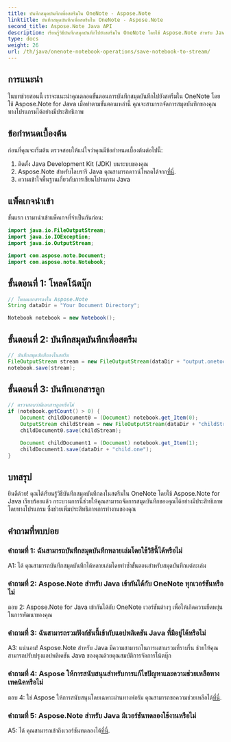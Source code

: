 ```yaml
---
title: บันทึกสมุดบันทึกเพื่อสตรีมใน OneNote - Aspose.Note
linktitle: บันทึกสมุดบันทึกเพื่อสตรีมใน OneNote - Aspose.Note
second_title: Aspose.Note Java API
description: เรียนรู้วิธีบันทึกสมุดบันทึกไปยังสตรีมใน OneNote โดยใช้ Aspose.Note สำหรับ Java เพิ่มประสิทธิภาพการทำงานด้วยการจัดการโน้ตบุ๊กที่มีประสิทธิภาพ
type: docs
weight: 26
url: /th/java/onenote-notebook-operations/save-notebook-to-stream/
---
```

## การแนะนำ

ในบทช่วยสอนนี้ เราจะแนะนำคุณตลอดขั้นตอนการบันทึกสมุดบันทึกไปยังสตรีมใน OneNote โดยใช้ Aspose.Note for Java เมื่อทำตามขั้นตอนเหล่านี้ คุณจะสามารถจัดการสมุดบันทึกของคุณทางโปรแกรมได้อย่างมีประสิทธิภาพ

## ข้อกำหนดเบื้องต้น

ก่อนที่คุณจะเริ่มต้น ตรวจสอบให้แน่ใจว่าคุณมีข้อกำหนดเบื้องต้นต่อไปนี้:

1. ติดตั้ง Java Development Kit (JDK) บนระบบของคุณ
2.  Aspose.Note สำหรับไลบรารี Java คุณสามารถดาวน์โหลดได้จาก[ที่นี่](https://releases.aspose.com/note/java/).
3. ความเข้าใจพื้นฐานเกี่ยวกับการเขียนโปรแกรม Java

## แพ็คเกจนำเข้า

ขั้นแรก เรามานำเข้าแพ็คเกจที่จำเป็นกันก่อน:

```java
import java.io.FileOutputStream;
import java.io.IOException;
import java.io.OutputStream;

import com.aspose.note.Document;
import com.aspose.note.Notebook;
```

## ขั้นตอนที่ 1: โหลดโน้ตบุ๊ก

```java
// โหลดเอกสารลงใน Aspose.Note
String dataDir = "Your Document Directory";

Notebook notebook = new Notebook();
```

## ขั้นตอนที่ 2: บันทึกสมุดบันทึกเพื่อสตรีม

```java
// บันทึกสมุดบันทึกลงในสตรีม
FileOutputStream stream = new FileOutputStream(dataDir + "output.onetoc2");
notebook.save(stream);
```

## ขั้นตอนที่ 3: บันทึกเอกสารลูก

```java
// ตรวจสอบว่ามีเอกสารลูกหรือไม่
if (notebook.getCount() > 0) {
    Document childDocument0 = (Document) notebook.get_Item(0);
    OutputStream childStream = new FileOutputStream(dataDir + "childStream.one");
    childDocument0.save(childStream);

    Document childDocument1 = (Document) notebook.get_Item(1);
    childDocument1.save(dataDir + "child.one");
}
```

## บทสรุป

ยินดีด้วย! คุณได้เรียนรู้วิธีบันทึกสมุดบันทึกลงในสตรีมใน OneNote โดยใช้ Aspose.Note for Java เรียบร้อยแล้ว กระบวนการนี้ช่วยให้คุณสามารถจัดการสมุดบันทึกของคุณได้อย่างมีประสิทธิภาพโดยทางโปรแกรม ซึ่งช่วยเพิ่มประสิทธิภาพการทำงานของคุณ

## คำถามที่พบบ่อย

### คำถามที่ 1: ฉันสามารถบันทึกสมุดบันทึกหลายเล่มโดยใช้วิธีนี้ได้หรือไม่

A1: ได้ คุณสามารถบันทึกสมุดบันทึกได้หลายเล่มโดยทำซ้ำขั้นตอนสำหรับสมุดบันทึกแต่ละเล่ม

### คำถามที่ 2: Aspose.Note สำหรับ Java เข้ากันได้กับ OneNote ทุกเวอร์ชันหรือไม่

ตอบ 2: Aspose.Note for Java เข้ากันได้กับ OneNote เวอร์ชันต่างๆ เพื่อให้เกิดความยืดหยุ่นในการพัฒนาของคุณ

### คำถามที่ 3: ฉันสามารถรวมฟังก์ชันนี้เข้ากับแอปพลิเคชัน Java ที่มีอยู่ได้หรือไม่

A3: แน่นอน! Aspose.Note สำหรับ Java มีความสามารถในการผสานรวมที่ราบรื่น ช่วยให้คุณสามารถปรับปรุงแอปพลิเคชัน Java ของคุณด้วยคุณสมบัติการจัดการโน้ตบุ๊ก

### คำถามที่ 4: Aspose ให้การสนับสนุนสำหรับการแก้ไขปัญหาและความช่วยเหลือทางเทคนิคหรือไม่

 ตอบ 4: ใช่ Aspose ให้การสนับสนุนโดยเฉพาะผ่านทางฟอรัม คุณสามารถขอความช่วยเหลือได้[ที่นี่](https://forum.aspose.com/c/note/28).

### คำถามที่ 5: Aspose.Note สำหรับ Java มีเวอร์ชันทดลองใช้งานหรือไม่

 A5: ได้ คุณสามารถเข้าถึงเวอร์ชันทดลองได้[ที่นี่](https://releases.aspose.com/).